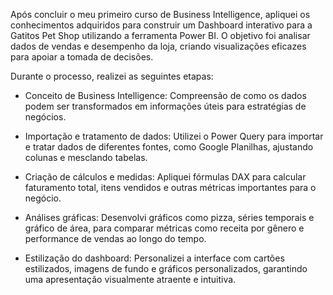 Após concluir o meu primeiro curso de Business Intelligence, apliquei os conhecimentos adquiridos para construir um Dashboard interativo para a Gatitos Pet Shop utilizando a ferramenta Power BI. O objetivo foi analisar dados de vendas e desempenho da loja, criando visualizações eficazes para apoiar a tomada de decisões.

Durante o processo, realizei as seguintes etapas:

- Conceito de Business Intelligence: Compreensão de como os dados podem ser transformados em informações úteis para estratégias de negócios.
  
- Importação e tratamento de dados: Utilizei o Power Query para importar e tratar dados de diferentes fontes, como Google Planilhas, ajustando colunas e mesclando tabelas.
  
- Criação de cálculos e medidas: Apliquei fórmulas DAX para calcular faturamento total, itens vendidos e outras métricas importantes para o negócio.
  
- Análises gráficas: Desenvolvi gráficos como pizza, séries temporais e gráfico de área, para comparar métricas como receita por gênero e performance de vendas ao longo do tempo.
  
- Estilização do dashboard: Personalizei a interface com cartões estilizados, imagens de fundo e gráficos personalizados, garantindo uma apresentação visualmente atraente e intuitiva.
  
